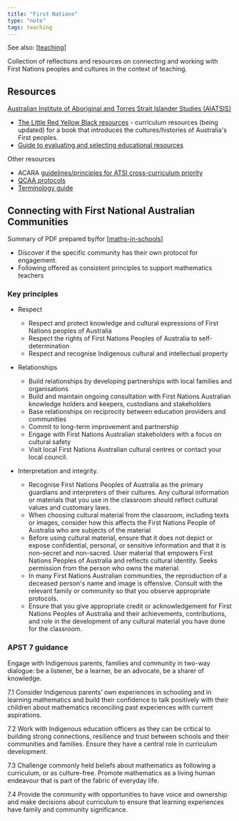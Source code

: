 ```yaml
---
title: "First Nations"
type: "note"
tags: teaching
---
```


See also: [[teaching]]

Collection of reflections and resources on connecting and working with First Nations peoples and cultures in the context of teaching.

## Resources

[Australian Institute of Aboriginal and Torres Strait Islander Studies (AIATSIS)](https://aiatsis.gov.au/)

- [The Little Red Yellow Black resources](https://aiatsis.gov.au/education/curriculum-resources/little-red-yellow-black-resources) - curriculum resources (being updated) for a book that introduces the cultures/histories of Australia's First peoples.
- [Guide to evaluating and selecting educational resources](https://aiatsis.gov.au/education/guide-evaluating-and-selecting-education-resources)


Other resources

- ACARA [guidelines/principles for ATSI cross-curriculum priority](https://www.australiancurriculum.edu.au/media/3739/guiding-principles.pdf)
- [QCAA protocols](https://www.qcaa.qld.edu.au/about/k-12-policies/aboriginal-torres-strait-islander-perspectives/protocols)
- [Terminology guide](https://www.narragunnawali.org.au/about/terminology-guide)

## Connecting with First National Australian Communities

Summary of PDF prepared by/for [[maths-in-schools]]

- Discover if the specific community has their own protocol for engagement.
- Following offered as consistent principles to support mathematics teachers 

### Key principles

- Respect

    - Respect and protect knowledge and cultural expressions of First Nations peoples of Australia 
    - Respect the rights of First Nations Peoples of Australia to self-determination 
    - Respect and recognise Indigenous cultural and intellectual property

- Relationships

    - Build relationships by developing partnerships with local families and organisations 
    - Build and maintain ongoing consultation with First Nations Australian knowledge holders and keepers, custodians and stakeholders
    - Base relationships on reciprocity between education providers and communities 
    - Commit to long-term improvement and partnership
    - Engage with First Nations Australian stakeholders with a focus on cultural safety 
    - Visit local First Nations Australian cultural centres or contact your local council.

- Interpretation and integrity.

    - Recognise First Nations Peoples of Australia as the primary guardians and interpreters of their cultures. Any cultural information or materials that you use in the classroom should reflect cultural values and customary laws. 
    - When choosing cultural material from the classroom, including texts or images, consider how this affects the First Nations People of Australia who are subjects of the material 
    - Before using cultural material, ensure that it does not depict or expose confidential, personal, or sensitive information and that it is non-secret and non-sacred. User material that empowers First Nations Peoples of Australia and reflects cultural identity. Seeks permission from the person who owns the material. 
    - In many First Nations Australian communities, the reproduction of a deceased person's name and image is offensive. Consult with the relevant family or community so that you observe appropriate protocols. 
    - Ensure that you give appropriate credit or acknowledgement for First Nations Peoples of Australia and their achievements, contributions, and role in the development of any cultural material you have done for the classroom.

### APST 7 guidance

Engage with Indigenous parents, families and community in two-way dialogue: be a listener, be a learner, be an advocate, be a sharer of knowledge. 

7.1 Consider Indigenous parents’ own experiences in schooling and in learning mathematics and build their confidence to talk positively with their children about mathematics reconciling past experiences with current aspirations. 

7.2 Work with Indigenous education officers as they can be critical to building strong connections, resilience and trust between schools and their communities and families. Ensure they have a central role in curriculum development. 

7.3 Challenge commonly held beliefs about mathematics as following a curriculum, or as culture-free. Promote mathematics as a living human endeavour that is part of the fabric of everyday life. 

7.4 Provide the community with opportunities to have voice and ownership and make decisions about curriculum to ensure that learning experiences have family and community significance.


[//begin]: # "Autogenerated link references for markdown compatibility"
[teaching]: teaching "Teaching"
[maths-in-schools]: Mathematics%2Fmaths-in-schools "Maths in Schools Online: Year 7 - 10 course"
[//end]: # "Autogenerated link references"